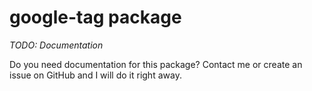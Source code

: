# google-tag package

*TODO: Documentation*

Do you need documentation for this package? Contact me or create an issue on GitHub and I will do it right away. 
